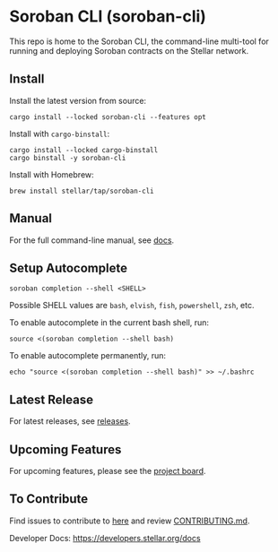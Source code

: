 # Soroban CLI (soroban-cli)

This repo is home to the Soroban CLI, the command-line multi-tool for running and deploying Soroban contracts on the Stellar network.


## Install
Install the latest version from source:
```
cargo install --locked soroban-cli --features opt
```

Install with `cargo-binstall`:
```
cargo install --locked cargo-binstall
cargo binstall -y soroban-cli
```

Install with Homebrew:

```
brew install stellar/tap/soroban-cli
```

## Manual
For the full command-line manual, see [docs](/docs/soroban-cli-full-docs.md).

## Setup Autocomplete
```
soroban completion --shell <SHELL>
```
Possible SHELL values are `bash`, `elvish`, `fish`, `powershell`, `zsh`, etc.

To enable autocomplete in the current bash shell, run:
```
source <(soroban completion --shell bash)
```

To enable autocomplete permanently, run:
```
echo "source <(soroban completion --shell bash)" >> ~/.bashrc
```

## Latest Release
For latest releases, see [releases](https://github.com/stellar/soroban-cli/releases).

## Upcoming Features
For upcoming features, please see the [project board](https://github.com/orgs/stellar/projects/50).

## To Contribute
Find issues to contribute to [here](https://github.com/stellar/soroban-cli/contribute) and review [CONTRIBUTING.md](/CONTRIBUTING.md).

Developer Docs: https://developers.stellar.org/docs



